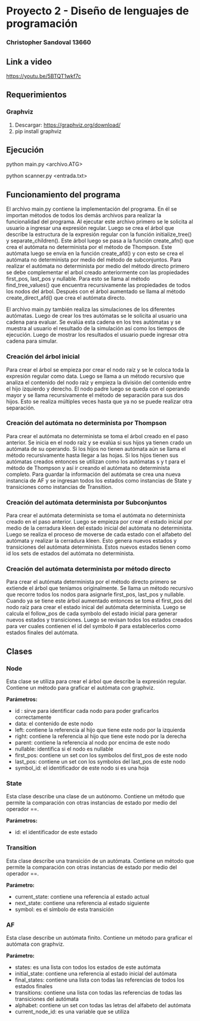 # Proyecto 2 - Diseño de lenguajes de programación
### Christopher Sandoval 13660

## Link a video
https://youtu.be/5BTQT1wkf7c

## Requerimientos
### Graphviz

1. Descargar: https://graphviz.org/download/
2. pip install graphviz

## Ejecución
python main.py <archivo.ATG>

python scanner.py <entrada.txt>

## Funcionamiento del programa
El archivo main.py contiene la implementación del programa. En él se importan métodos de todos los demás archivos para realizar la funcionalidad del programa. Al ejecutar este archivo primero se le solicita al usuario a ingresar una expresión regular. Luego se crea el árbol que describe la estructura de la expresión regular con la función initialize_tree() y separate_children(). Este árbol luego se pasa a la función create_afn() que crea el autómata no determinista por el método de Thompson. Este autómata luego se envía en la función create_afd() y con esto se crea el autómata no determinista por medio del método de subconjuntos. Para realizar el autómata no determinista por medio del método directo primero se debe complementar el arbol creado anteriormente con las propiedades first_pos, last_pos y nullable. Para esto se llama al método find_tree_values() que encuentra recursivamente las propiedades de todos los nodos del árbol. Después con el árbol aumentado se llama al método create_direct_afd() que crea el autómata directo.


El archivo main.py también realiza las simulaciones de los diferentes autómatas. Luego de crear los tres autómatas se le solicita al usuario una cadena para evaluar. Se evalúa esta cadena en los tres autómatas y se muestra al usuario el resultado de la simulación así como los tiempos de ejecución. Luego de mostrar los resultados el usuario puede ingresar otra cadena para simular.

### Creación del árbol inicial
Para crear el árbol se empieza por crear el nodo raíz y se le coloca toda la expresión regular como data. Luego se llama a un método recursivo que analiza el contenido del nodo raíz y empieza la división del contenido entre el hijo izquierdo y derecho. El nodo padre luego se queda con el operando mayor y se llama recursivamente el método de separación para sus dos hijos. Esto se realiza múltiples veces hasta que ya no se puede realizar otra separación.

### Creación del autómata no determinista por Thompson
Para crear el autómata no determinista se toma el árbol creado en el paso anterior. Se inicia en el nodo raíz y se evalúa si sus hijos ya tienen crado un autómata de su operando. Si los hijos no tienen autómata aún se llama el método recursivamente hasta llegar a las hojas. Si los hijos tienen sus autómatas creados entonces se utilizan como los autómatas s y t para el método de Thompson y así ir creando el autómata no determinista completo. Para guardar la información del autómata se crea una nueva instancia de AF y se ingresan todos los estados como instancias de State y transiciones como instancias de Transition.

### Creación del autómata determinista por Subconjuntos
Para crear el autómata determinista se toma el autómata no determinista creado en el paso anterior. Luego se empieza por crear el estado inicial por medio de la cerradura kleen del estado inicial del autómata no determinista. Luego se realiza el proceso de moverse de cada estado con el alfabeto del autómata y realizar la cerradura kleen. Esto genera nuevos estados y transiciones del autómata determinista. Estos nuevos estados tienen como id los sets de estados del autómata no determinista.

### Creación del autómata determinista por método directo
Para crear el autómata determinista por el método directo primero se extiende el árbol que teníamos originalmente. Se llama un método recursivo que recorre todos los nodos para asignarle first_pos, last_pos y nullable. Cuando ya se tiene este árbol aumentado entonces se toma el first_pos del nodo raíz para crear el estado inical del autómata determinista. Luego se calcula el follow_pos de cada symbolo del estado inicial para generar nuevos estados y transiciones. Luego se revisan todos los estados creados para ver cuales contienen el id del symbolo # para establecerlos como estados finales del autómata.

## Clases
### Node
Esta clase se utiliza para crear el árbol que describe la expresión regular. Contiene un método para graficar el autómata con graphviz.

**Parámetros:**
-	id : sirve para identificar cada nodo para poder graficarlos correctamente
-	data: el contenido de este nodo
-	left: contiene la referencia al hijo que tiene este nodo por la izquierda
-	right: contiene la referencia al hijo que tiene este nodo por la derecha
-	parent: contiene la referencia al nodo por encima de este nodo
-	nullable: identifica si el nodo es nullable
-	first_pos: contiene un set con los symbolos del first_pos de este nodo
-	last_pos: contiene un set con los symbolos del last_pos de este nodo
-	symbol_id: el identificador de este nodo si es una hoja

### State
Esta clase describe una clase de un autónomo. Contiene un método que permite la comparación con otras instancias de estado por medio del operador ==.

**Parámetros:**
-	id: el identificador de este estado

### Transition
Esta clase describe una transición de un autómata. Contiene un método que permite la comparación con otras instancias de estado por medio del operador ==.

**Parámetro:**
-	current_state: contiene una referencia al estado actual
-	next_state: contiene una referencia al estado siguiente
-	symbol: es el símbolo de esta transición

### AF
Esta clase describe un autómata finito. Contiene un método para graficar el autómata con graphviz.

**Parámetro:**
-	states: es una lista con todos los estados de este autómata
-	initial_state: contiene una referencia al estado inicial del autómata
-	final_states: contiene una lista con todas las referencias de todos los estados finales
-	transitions: contiene una lista con todas las referencias de todas las transiciones del autómata
-	alphabet: contiene un set con todas las letras del alfabeto del autómata
-	current_node_id: es una variable que se utiliza 
